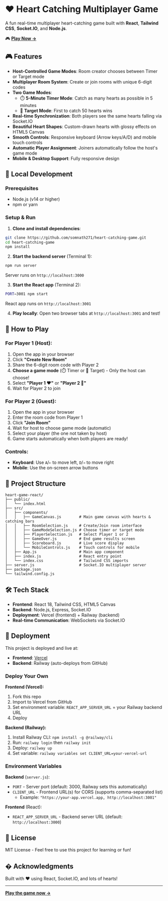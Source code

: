 # ❤️ Heart Catching Multiplayer Game

A fun real-time multiplayer heart-catching game built with **React**, **Tailwind CSS**, **Socket.IO**, and **Node.js**.

🎮 **[Play Now →](https://heart-catching-game.vercel.app/)**

## 🎮 Features

- **Host-Controlled Game Modes**: Room creator chooses between Timer or Target mode
- **Multiplayer Room System**: Create or join rooms with unique 6-digit codes
- **Two Game Modes**:
  - ⏱️ **5-Minute Timer Mode**: Catch as many hearts as possible in 5 minutes
  - 🎯 **Target Mode**: First to catch 50 hearts wins
- **Real-time Synchronization**: Both players see the same hearts falling via Socket.IO
- **Beautiful Heart Shapes**: Custom-drawn hearts with glossy effects on HTML5 Canvas
- **Smooth Controls**: Responsive keyboard (Arrow keys/A/D) and mobile touch controls
- **Automatic Player Assignment**: Joiners automatically follow the host's game mode
- **Mobile & Desktop Support**: Fully responsive design

## 🚀 Local Development

### Prerequisites

- Node.js (v14 or higher)
- npm or yarn

### Setup & Run

1. **Clone and install dependencies**:

```bash
git clone https://github.com/somnath271/heart-catching-game.git
cd heart-catching-game
npm install
```

2. **Start the backend server** (Terminal 1):

```bash
npm run server
```

Server runs on `http://localhost:3000`

3. **Start the React app** (Terminal 2):

```bash
PORT=3001 npm start
```

React app runs on `http://localhost:3001`

4. **Play locally**: Open two browser tabs at `http://localhost:3001` and test!

## 🎲 How to Play

### For Player 1 (Host):

1. Open the app in your browser
2. Click **"Create New Room"**
3. Share the 6-digit room code with Player 2
4. **Choose a game mode** (⏱️ Timer or 🎯 Target) - Only the host can choose!
5. Select **"Player 1 ❤️"** or **"Player 2 💙"**
6. Wait for Player 2 to join

### For Player 2 (Guest):

1. Open the app in your browser
2. Enter the room code from Player 1
3. Click **"Join Room"**
4. Wait for host to choose game mode (automatic)
5. Select your player (the one not taken by host)
6. Game starts automatically when both players are ready!

### Controls:

- **Keyboard**: Use `A`/`←` to move left, `D`/`→` to move right
- **Mobile**: Use the on-screen arrow buttons

## 📁 Project Structure

```
heart-game-react/
├── public/
│   └── index.html
├── src/
│   ├── components/
│   │   ├── GameCanvas.js        # Main game canvas with hearts & catching bars
│   │   ├── RoomSelection.js     # Create/Join room interface
│   │   ├── GameModeSelection.js # Choose timer or target mode
│   │   ├── PlayerSelection.js   # Select Player 1 or 2
│   │   ├── GameOver.js          # End game results screen
│   │   ├── Scoreboard.js        # Live score display
│   │   └── MobileControls.js    # Touch controls for mobile
│   ├── App.js                   # Main app component
│   ├── index.js                 # React entry point
│   └── index.css                # Tailwind CSS imports
├── server.js                    # Socket.IO multiplayer server
├── package.json
└── tailwind.config.js

```

## 🛠️ Tech Stack

- **Frontend**: React 18, Tailwind CSS, HTML5 Canvas
- **Backend**: Node.js, Express, Socket.IO
- **Deployment**: Vercel (frontend) + Railway (backend)
- **Real-time Communication**: WebSockets via Socket.IO

## 🚀 Deployment

This project is deployed and live at:
- **Frontend**: [Vercel](https://heart-catching-game.vercel.app/)
- **Backend**: Railway (auto-deploys from GitHub)

### Deploy Your Own

**Frontend (Vercel):**
1. Fork this repo
2. Import to Vercel from GitHub
3. Set environment variable: `REACT_APP_SERVER_URL` = your Railway backend URL
4. Deploy

**Backend (Railway):**
1. Install Railway CLI: `npm install -g @railway/cli`
2. Run: `railway login` then `railway init`
3. Deploy: `railway up`
4. Set variable: `railway variables set CLIENT_URL=your-vercel-url`

### Environment Variables

**Backend** (`server.js`):
- `PORT` - Server port (default: 3000, Railway sets this automatically)
- `CLIENT_URL` - Frontend URL(s) for CORS (supports comma-separated list)
  - Example: `"https://your-app.vercel.app, http://localhost:3001"`

**Frontend** (React):
- `REACT_APP_SERVER_URL` - Backend server URL (default: `http://localhost:3000`)

## 📝 License

MIT License - Feel free to use this project for learning or fun!

## � Acknowledgments

Built with ❤️ using React, Socket.IO, and lots of hearts!

---

**[Play the game now →](https://heart-catching-game.vercel.app/)**
